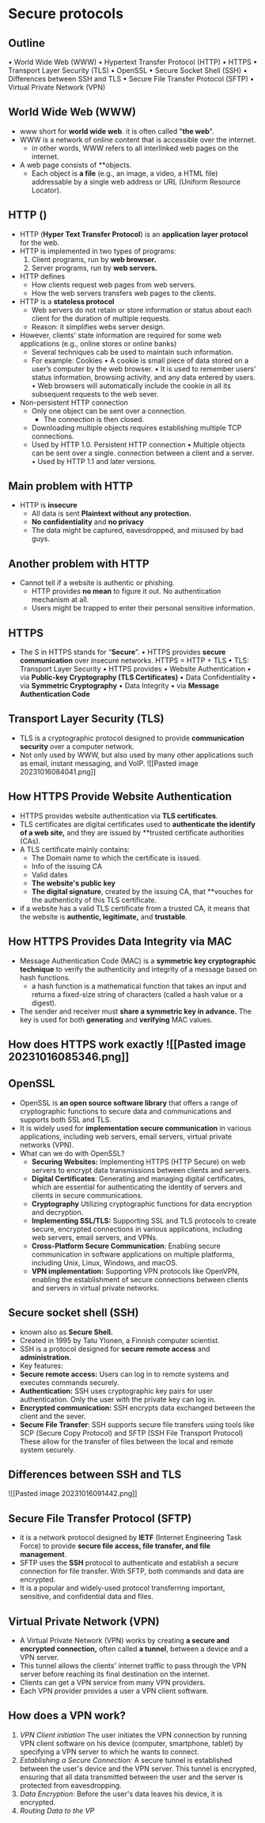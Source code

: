 # Secure protocols 
## Outline
• World Wide Web (WWW)
• Hypertext Transfer Protocol (HTTP)
• HTTPS
• Transport Layer Security (TLS)
• OpenSSL
• Secure Socket Shell (SSH)
• Differences between SSH and TLS
• Secure File Transfer Protocol (SFTP)
• Virtual Private Network (VPN)

## World Wide Web (WWW)
- www short for **world wide web**. it is often called "**the web**".
- WWW is a network of online content that is accessible over the internet.
	- in other words, WWW refers to all interlinked web pages on the internet.
- A web page consists of **objects.
	- Each object is **a file** (e.g., an image, a video, a HTML file) addressable by a single web
address or URL (Uniform Resource Locator).

## HTTP ()
- HTTP (**Hyper Text Transfer Protocol**) is an **application layer protocol** for the web.
- HTTP is implemented in two types of programs:
	1. Client programs, run by **web browser.**
	2. Server programs, run by **web servers.**
- HTTP defines
	- How clients request web pages from web servers.
	- How the web servers transfers web pages to the
clients.
- HTTP is a **stateless protocol**
	- Web servers do not retain or store information or status about each client for the duration of multiple requests. 
	- Reason: it simplifies webs server design.
- However, clients' state information are required for some web applications (e.g., online stores or online banks)
	- Several techniques cab be used to maintain such information.
	- For example: Cookies
		• A cookie is small piece of data stored on a user’s computer by the web browser.
		• It is used to remember users’ status information, browsing activity, and any data entered by users.
		• Web browsers will automatically include the cookie in all its subsequent requests to the web sever.
- Non-persistent HTTP connection
	- Only one object can be sent over a connection.
		- The connection is then closed.
	- Downloading multiple objects requires establishing multiple TCP connections.
	- Used by HTTP 1.0.
Persistent HTTP connection
	• Multiple objects can be sent over a single. connection between a client and a server.
	• Used by HTTP 1.1 and later versions.

## Main problem with HTTP
- HTTP is **insecure**
	- All data is sent **Plaintext without any protection.**
	- **No confidentiality** and **no privacy**
	- The data might be captured, eavesdropped, and misused by bad guys. 

## Another problem with HTTP
- Cannot tell if a website is authentic or phishing.
	- HTTP provides **no mean** to figure it out. No authentication mechanism at all. 
	- Users might be trapped to enter their personal sensitive information.

## HTTPS 
- The S in HTTPS stands for “**Secure**”.
• HTTPS provides **secure communication** over insecure networks.
	HTTPS = HTTP + TLS
	• TLS: Transport Layer Security
• HTTPS provides
	• Website Authentication
		• via **Public-key Cryptography (TLS Certificates)**
	• Data Confidentiality
		• via **Symmetric Cryptography**
	• Data Integrity
		• via **Message Authentication Code**

## Transport Layer Security (TLS)
- TLS is a cryptographic protocol designed to provide **communication security** over a computer network.
- Not only used by WWW, but also used by many other applications such as email, instant messaging, and VoIP. ![[Pasted image 20231016084041.png]]

## How HTTPS Provide Website Authentication
- HTTPS provides website authentication via **TLS certificates**.
- TLS certificates are digital certificates used to **authenticate the identify of a web site,** and they are issued by **trusted certificate authorities (CAs).
- A TLS certificate mainly contains:
	- The Domain name to which the certificate is issued. 
	- Info of the issuing CA
	- Valid dates
	- **The website's public key**
	- **The digital signature**, created by the issuing CA, that **vouches for the authenticity of this TLS certificate.
- if a website has a valid TLS certificate from a trusted CA, it means that the website is **authentic, legitimate,** and **trustable**.

## How HTTPS Provides Data Integrity via MAC
- Message Authentication Code (MAC) is a **symmetric key cryptographic technique** to verify the authenticity and integrity of a message based on hash functions.
	- a hash function is a mathematical function that takes an input and returns a fixed-size string of characters (called a hash value or a digest).
- The sender and receiver must **share a symmetric key in advance.** The key is used for both **generating** and **verifying** MAC values. 

## How does HTTPS work exactly ![[Pasted image 20231016085346.png]]

## OpenSSL
- OpenSSL is **an open source software library** that offers a range of cryptographic functions to secure data and communications and supports both SSL and TLS.
- It is widely used for **implementation secure communication** in various applications, including web servers, email servers, virtual private networks (VPN).
- What can we do with OpenSSL?
	- **Securing Websites:** Implementing HTTPS (HTTP Secure) on web servers to encrypt data transmissions between clients and servers.
	- **Digital Certificates**: Generating and managing digital certificates, which are essential for authenticating the identity of servers and clients in secure communications. 
	- **Cryptography** Utilizing cryptographic functions for data encryption and decryption.
	- **Implementing SSL/TLS:** Supporting SSL and TLS protocols to create secure, encrypted connections in various applications, including web servers, email servers, and VPNs.
	- **Cross-Platform Secure Communication**: Enabling secure communication in software applications on multiple platforms, including Unix, Linux, Windows, and macOS.
	- **VPN implementation:** Supporting VPN protocols like OpenVPN, enabling the establishment of secure connections between clients and servers in virtual private networks. 

## Secure socket shell (SSH)
- known also as **Secure Shell.**
- Created in 1995 by Tatu Ylonen, a Finnish computer scientist. 
- SSH is a protocol designed for **secure remote access** and **administration.** 
- Key features:
- **Secure remote access:** Users can log in to remote systems and executes commands securely.
- **Authentication:** SSH uses cryptographic key pairs for user authentication. Only the user with the private key can log in.
- **Encrypted communication:** SSH encrypts data exchanged between the client and the sever. 
- **Secure File Transfer**: SSH supports secure file transfers using tools like SCP (Secure Copy Protocol) and SFTP (SSH File Transport Protocol) These allow for the transfer of files between the local and remote system securely.

## Differences between SSH and TLS 
![[Pasted image 20231016091442.png]]

## Secure File Transfer Protocol (SFTP)
- it is a network protocol designed by **IETF** (Internet Engineering Task Force) to provide **secure file access, file transfer, and file management**.
- SFTP uses the **SSH** protocol to authenticate and establish a secure connection for file transfer. With SFTP, both commands and data are encrypted.
- It is a popular and widely-used protocol transferring important, sensitive, and confidential data and files.

## Virtual Private Network (VPN)
- A Virtual Private Network (VPN) works by creating **a secure and encrypted connection,** often called **a tunnel**, between a device and a VPN server.
- This tunnel allows the clients' internet traffic to pass through the VPN server before reaching its final destination on the internet.
- Clients can get a VPN service from many VPN providers.
- Each VPN provider provides a user a VPN client software.

## How does a VPN work?
1. *VPN Client initiation* The user initiates the VPN connection by running VPN client software on his device (computer, smartphone, tablet) by specifying a VPN server to which he wants to connect.
2. *Establishing a Secure Connection:* A secure tunnel is established between the user's device and the VPN server. This tunnel is encrypted, ensuring that all data transmitted between the user and the server is protected from eavesdropping.
3. *Data Encryption*: Before the user's data leaves his device, it is encrypted.
4. *Routing Data to the VP*